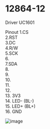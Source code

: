 # 12864-12
Driver UC1601    
    
Pinout
1.CS    
2.RST    
3.DC    
4.R/W    
5.SCK    
6.    
7.SDA    
8.    
9.    
10.    
11.    
12.    
13. 3V3    
14. LED- (BL-)    
15. LED+ (BL+)    
16. GND    




![image](https://github.com/eddyElectronics/12864-12/assets/4636804/e65266f4-ac85-4166-8209-1d6b0f74e9af)

